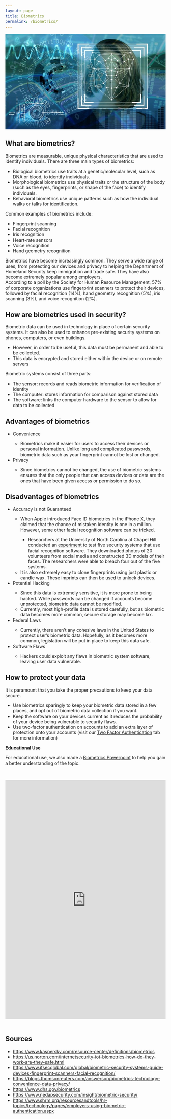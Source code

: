 ```yaml
---
layout: page
title: Biometrics
permalink: /biometrics/
---
```

![Biometrics](/pic/biometrics.jpg)
<h2>What are biometrics?</h2>
Biometrics are measurable, unique physical characteristics that are used to identify individuals. 
There are three main types of biometrics:
<ul>
	<li>Biological biometrics use traits at a genetic/molecular level, such as DNA or blood, to identify individuals.</li>
	<li>Morphological biometrics use physical traits or the structure of the body (such as the eyes, fingerprints, or shape of the face) to identify individuals.</li>
	<li>Behavioral biometrics use unique patterns such as how the individual walks or talks for identification.</li>
</ul>
Common examples of biometrics include:
<ul>
	<li>Fingerprint scanning</li>
	<li>Facial recognition</li>
	<li>Iris recognition</li>
	<li>Heart-rate sensors</li>
	<li>Voice recognition</li>
	<li>Hand geometry recognition</li>
</ul>
Biometrics have become increasingly common. They serve a wide range of uses, from protecting our devices and privacy to helping the Department of Homeland Security keep immigration and trade safe. They have also become extremely popular among employers. 
<br />According to a poll by the Society for Human Resource Management, 57% of corporate organizations use fingerprint scanners to protect their devices, followed by facial recognition (14%), hand geometry recognition (5%), iris scanning (3%), and voice recognition (2%). 

<h2>How are biometrics used in security?</h2>
Biometric data can be used in technology in place of certain security systems. It can also be used to enhance pre-existing security systems on phones, computers, or even buildings. 
<ul>
	<li>However, in order to be useful, this data must be permanent and able to be collected.</li> 
	<li>This data is encrypted and stored either within the device or on remote servers</li>
</ul>
Biometric systems consist of three parts:
<ul>
	<li>The sensor: records and reads biometric information for verification of identity</li>
	<li>The computer: stores information for comparison against stored data</li> 
	<li>The software: links the computer hardware to the sensor to allow for data to be collected</li>
</ul>

<h2>Advantages of biometrics</h2>
<ul>
	<li>Convenience</li>
		<ul>
			<li>Biometrics make it easier for users to access their devices or personal information. Unlike long and complicated passwords, biometric data such as your fingerprint cannot be lost or changed.</li>
		</ul>
	<li>Privacy</li>
		<ul>
			<li>Since biometrics cannot be changed, the use of biometric systems ensures that the only people that can access devices or data are the ones that have been given access or permission to do so.</li>
		</ul>
</ul>

<h2>Disadvantages of biometrics</h2>
<ul>
	<li>Accuracy is not Guaranteed</li>
		<ul>
			<li>When Apple introduced Face ID biometrics in the iPhone X, they claimed that the chance of mistaken identity is one in a million. However, some other facial recognition software can be tricked.</li>
				<ul>
					<li>Researchers at the University of North Carolina at Chapel Hill conducted an <a href="https://www.cs.unc.edu/~jtprice/papers/usenix_2016_xu.pdf">experiment</a> to test five security systems that use facial recognition software. They downloaded photos of 20 volunteers from social media and constructed 3D models of their faces. The researchers were able to breach four out of the five systems.</li>
				</ul>
			<li>It is also extremely easy to clone fingerprints using just plastic or candle wax. These imprints can then be used to unlock devices.</li>
		</ul>
	<li>Potential Hacking</li>
		<ul>
			<li>Since this data is extremely sensitive, it is more prone to being hacked. While passwords can be changed if accounts become unprotected, biometric data cannot be modified.</li>
			<li>Currently, most high-profile data is stored carefully, but as biometric data becomes more common, secure storage may become lax.</li>
		</ul>
	<li>Federal Laws</li>
		<ul>
			<li>Currently, there aren’t any cohesive laws in the United States to protect user’s biometric data. Hopefully, as it becomes more common, legislation will be put in place to keep this data safe.</li>
		</ul>
	<li>Software Flaws</li>
		<ul>
			<li>Hackers could exploit any flaws in biometric system software, leaving user data vulnerable.</li>
		</ul>
</ul>

<h2>How to protect your data</h2>
It is paramount that you take the proper precautions to keep your data secure. 
<ul>
	<li>Use biometrics sparingly to keep your biometric data stored in a few places, and opt out of biometric data collection if you want.</li> 
	<li>Keep the software on your devices current as it reduces the probability of your device being vulnerable to security flaws.</li>
	<li>Use two-factor authentication on accounts to add an extra layer of protection onto your accounts (visit our <a href="https://everydaysecurity.github.io/everydaysecurity/2FA/">Two Factor Authentication</a> tab for more information)</li>
</ul>

**Educational Use**
<p>For educational use, we also made a <a href="https://www.slideshare.net/everydaysecurit/biometrics-in-security">Biometrics Powerpoint</a> to help you gain a better understanding of the topic.<p>

<br>
<style>
.responsive-wrap iframe{ max-width: 100%;}
</style>
<div class="responsive-wrap">
<iframe src="https://docs.google.com/presentation/d/e/2PACX-1vRSXMN_j7u1gxLkN9b9Lfg3ElzALKM-jaBf5m4jKJ620tTlHbYJwIH3v7xsFy1_-eQW7ZPc00MU64Nh/embed?start=false&loop=false&delayms=3000" frameborder="0" width="1280" height="749" allowfullscreen="true" mozallowfullscreen="true" webkitallowfullscreen="true"></iframe>
</div>
<br>
<h2>Sources</h2>
<ul>
	<li><a href="https://www.kaspersky.com/resource-center/definitions/biometrics">https://www.kaspersky.com/resource-center/definitions/biometrics</a></li>
	<li><a href="https://us.norton.com/internetsecurity-iot-biometrics-how-do-they-work-are-they-safe.html">https://us.norton.com/internetsecurity-iot-biometrics-how-do-they-work-are-they-safe.html</a></li>
	<li><a href="https://www.ifsecglobal.com/global/biometric-security-systems-guide-devices-fingerprint-scanners-facial-recognition/">https://www.ifsecglobal.com/global/biometric-security-systems-guide-devices-fingerprint-scanners-facial-recognition/</a></li>
	<li><a href="https://blogs.thomsonreuters.com/answerson/biometrics-technology-convenience-data-privacy/">https://blogs.thomsonreuters.com/answerson/biometrics-technology-convenience-data-privacy/</a></li>
	<li><a href="https://www.dhs.gov/biometrics">https://www.dhs.gov/biometrics</a></li>
	<li><a href="https://www.nedapsecurity.com/insight/biometric-security/">https://www.nedapsecurity.com/insight/biometric-security/</a></li>
	<li><a href="https://www.shrm.org/resourcesandtools/hr-topics/technology/pages/employers-using-biometric-authentication.aspx">https://www.shrm.org/resourcesandtools/hr-topics/technology/pages/employers-using-biometric-authentication.aspx</a></li>
</ul>


